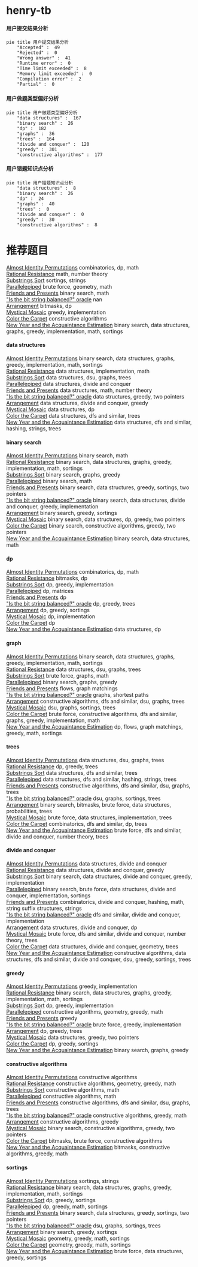 # henry-tb
<!-- tabs:start -->
#### **用户提交结果分析**

```mermaid
pie title 用户提交结果分析
    "Accepted" :  49
    "Rejected" :  0
    "Wrong answer" :  41
    "Runtime error" :  0
    "Time limit exceeded" :  8
    "Memory limit exceeded" :  0
    "Compilation error" :  2
    "Partial" :  0
```
#### **用户做题类型偏好分析**

```mermaid
pie title 用户做题类型偏好分析
    "data structures" :  167
    "binary search" :  26
    "dp" :  182
    "graphs" :  36
    "trees" :  164
    "divide and conquer" :  120
    "greedy" :  301
    "constructive algorithms" :  177
```
#### **用户错题知识点分析**

```mermaid
pie title 用户错题知识点分析
    "data structures" :  8
    "binary search" :  26
    "dp" :  24
    "graphs" :  40
    "trees" :  0
    "divide and conquer" :  0
    "greedy" :  30
    "constructive algorithms" :  8
```
<!-- tabs:end -->
# 推荐题目
[Almost Identity Permutations](http://codeforces.com/problemset/problem/888/D)		combinatorics,
                        dp,
                        math		  
[Rational Resistance](http://codeforces.com/problemset/problem/343/A)		math,
                        number theory		  
[Substrings Sort](https://codeforces.com/contest/1489/problem/D)		sortings,
                        strings		  
[Parallelepiped](http://codeforces.com/problemset/problem/224/A)		brute force,
                        geometry,
                        math		  
[Friends and Presents](http://codeforces.com/problemset/problem/483/B)		binary search,
                        math		  
["Is the bit string balanced?" oracle](http://codeforces.com/problemset/problem/1357/B1)		nan		  
[Arrangement](http://codeforces.com/problemset/problem/107/C)		bitmasks,
                        dp		  
[Mystical Mosaic](http://codeforces.com/problemset/problem/924/A)		greedy,
                        implementation		  
[Color the Carpet](http://codeforces.com/problemset/problem/297/D)		constructive algorithms		  
[New Year and the Acquaintance Estimation](http://codeforces.com/problemset/problem/1091/E)		binary search,
                        data structures,
                        graphs,
                        greedy,
                        implementation,
                        math,
                        sortings		  
<!-- tabs:start -->
#### **data structures**
[Almost Identity Permutations](http://codeforces.com/problemset/problem/1091/E)		binary search,
                        data structures,
                        graphs,
                        greedy,
                        implementation,
                        math,
                        sortings		  
[Rational Resistance](http://codeforces.com/problemset/problem/1066/E)		data structures,
                        implementation,
                        math		  
[Substrings Sort](http://codeforces.com/problemset/problem/733/F)		data structures,
                        dsu,
                        graphs,
                        trees		  
[Parallelepiped](http://codeforces.com/problemset/problem/413/E)		data structures,
                        divide and conquer		  
[Friends and Presents](https://codeforces.com/contest/447/problem/E)		data structures,
                        math,
                        number theory		  
["Is the bit string balanced?" oracle](http://codeforces.com/problemset/problem/746/F)		data structures,
                        greedy,
                        two pointers		  
[Arrangement](https://codeforces.com/contest/634/problem/D)		data structures,
                        divide and conquer,
                        greedy		  
[Mystical Mosaic](http://codeforces.com/problemset/problem/568/E)		data structures,
                        dp		  
[Color the Carpet](http://codeforces.com/problemset/problem/258/E)		data structures,
                        dfs and similar,
                        trees		  
[New Year and the Acquaintance Estimation](http://codeforces.com/problemset/problem/786/D)		data structures,
                        dfs and similar,
                        hashing,
                        strings,
                        trees		  
#### **binary search**
[Almost Identity Permutations](http://codeforces.com/problemset/problem/483/B)		binary search,
                        math		  
[Rational Resistance](http://codeforces.com/problemset/problem/1091/E)		binary search,
                        data structures,
                        graphs,
                        greedy,
                        implementation,
                        math,
                        sortings		  
[Substrings Sort](http://codeforces.com/problemset/problem/553/D)		binary search,
                        graphs,
                        greedy		  
[Parallelepiped](http://codeforces.com/problemset/problem/1221/C)		binary search,
                        math		  
[Friends and Presents](http://codeforces.com/problemset/problem/767/D)		binary search,
                        data structures,
                        greedy,
                        sortings,
                        two pointers		  
["Is the bit string balanced?" oracle](http://codeforces.com/problemset/problem/1439/C)		binary search,
                        data structures,
                        divide and conquer,
                        greedy,
                        implementation		  
[Arrangement](http://codeforces.com/problemset/problem/1131/C)		binary search,
                        greedy,
                        sortings		  
[Mystical Mosaic](http://codeforces.com/problemset/problem/1492/C)		binary search,
                        data structures,
                        dp,
                        greedy,
                        two pointers		  
[Color the Carpet](http://codeforces.com/problemset/problem/1463/D)		binary search,
                        constructive algorithms,
                        greedy,
                        two pointers		  
[New Year and the Acquaintance Estimation](http://codeforces.com/problemset/problem/1490/G)		binary search,
                        data structures,
                        math		  
#### **dp**
[Almost Identity Permutations](http://codeforces.com/problemset/problem/888/D)		combinatorics,
                        dp,
                        math		  
[Rational Resistance](http://codeforces.com/problemset/problem/107/C)		bitmasks,
                        dp		  
[Substrings Sort](http://codeforces.com/problemset/problem/174/B)		dp,
                        greedy,
                        implementation		  
[Parallelepiped](http://codeforces.com/problemset/problem/348/D)		dp,
                        matrices		  
[Friends and Presents](http://codeforces.com/problemset/problem/1107/E)		dp		  
["Is the bit string balanced?" oracle](https://codeforces.com/contest/1281/problem/F)		dp,
                        greedy,
                        trees		  
[Arrangement](http://codeforces.com/problemset/problem/1398/D)		dp,
                        greedy,
                        sortings		  
[Mystical Mosaic](http://codeforces.com/problemset/problem/234/C)		dp,
                        implementation		  
[Color the Carpet](http://codeforces.com/problemset/problem/264/C)		dp		  
[New Year and the Acquaintance Estimation](http://codeforces.com/problemset/problem/568/E)		data structures,
                        dp		  
#### **graph**
[Almost Identity Permutations](http://codeforces.com/problemset/problem/1091/E)		binary search,
                        data structures,
                        graphs,
                        greedy,
                        implementation,
                        math,
                        sortings		  
[Rational Resistance](http://codeforces.com/problemset/problem/733/F)		data structures,
                        dsu,
                        graphs,
                        trees		  
[Substrings Sort](https://codeforces.com/contest/1071/problem/D)		brute force,
                        graphs,
                        math		  
[Parallelepiped](http://codeforces.com/problemset/problem/553/D)		binary search,
                        graphs,
                        greedy		  
[Friends and Presents](http://codeforces.com/problemset/problem/491/C)		flows,
                        graph matchings		  
["Is the bit string balanced?" oracle](http://codeforces.com/problemset/problem/25/C)		graphs,
                        shortest paths		  
[Arrangement](http://codeforces.com/problemset/problem/698/B)		constructive algorithms,
                        dfs and similar,
                        dsu,
                        graphs,
                        trees		  
[Mystical Mosaic](http://codeforces.com/problemset/problem/76/A)		dsu,
                        graphs,
                        sortings,
                        trees		  
[Color the Carpet](http://codeforces.com/problemset/problem/1487/C)		brute force,
                        constructive algorithms,
                        dfs and similar,
                        graphs,
                        greedy,
                        implementation,
                        math		  
[New Year and the Acquaintance Estimation](http://codeforces.com/problemset/problem/1437/C)		dp,
                        flows,
                        graph matchings,
                        greedy,
                        math,
                        sortings		  
#### **trees**
[Almost Identity Permutations](http://codeforces.com/problemset/problem/733/F)		data structures,
                        dsu,
                        graphs,
                        trees		  
[Rational Resistance](https://codeforces.com/contest/1281/problem/F)		dp,
                        greedy,
                        trees		  
[Substrings Sort](http://codeforces.com/problemset/problem/258/E)		data structures,
                        dfs and similar,
                        trees		  
[Parallelepiped](http://codeforces.com/problemset/problem/786/D)		data structures,
                        dfs and similar,
                        hashing,
                        strings,
                        trees		  
[Friends and Presents](http://codeforces.com/problemset/problem/698/B)		constructive algorithms,
                        dfs and similar,
                        dsu,
                        graphs,
                        trees		  
["Is the bit string balanced?" oracle](http://codeforces.com/problemset/problem/76/A)		dsu,
                        graphs,
                        sortings,
                        trees		  
[Arrangement](http://codeforces.com/problemset/problem/1479/D)		binary search,
                        bitmasks,
                        brute force,
                        data structures,
                        probabilities,
                        trees		  
[Mystical Mosaic](http://codeforces.com/problemset/problem/1511/C)		brute force,
                        data structures,
                        implementation,
                        trees		  
[Color the Carpet](http://codeforces.com/problemset/problem/1499/F)		combinatorics,
                        dfs and similar,
                        dp,
                        trees		  
[New Year and the Acquaintance Estimation](http://codeforces.com/problemset/problem/1491/E)		brute force,
                        dfs and similar,
                        divide and conquer,
                        number theory,
                        trees		  
#### **divide and conquer**
[Almost Identity Permutations](http://codeforces.com/problemset/problem/413/E)		data structures,
                        divide and conquer		  
[Rational Resistance](https://codeforces.com/contest/634/problem/D)		data structures,
                        divide and conquer,
                        greedy		  
[Substrings Sort](http://codeforces.com/problemset/problem/1439/C)		binary search,
                        data structures,
                        divide and conquer,
                        greedy,
                        implementation		  
[Parallelepiped](http://codeforces.com/problemset/problem/1461/D)		binary search,
                        brute force,
                        data structures,
                        divide and conquer,
                        implementation,
                        sortings		  
[Friends and Presents](http://codeforces.com/problemset/problem/1466/G)		combinatorics,
                        divide and conquer,
                        hashing,
                        math,
                        string suffix structures,
                        strings		  
["Is the bit string balanced?" oracle](http://codeforces.com/problemset/problem/1490/D)		dfs and similar,
                        divide and conquer,
                        implementation		  
[Arrangement](https://codeforces.com/contest/1483/problem/C)		data structures,
                        divide and conquer,
                        dp		  
[Mystical Mosaic](http://codeforces.com/problemset/problem/1491/E)		brute force,
                        dfs and similar,
                        divide and conquer,
                        number theory,
                        trees		  
[Color the Carpet](http://codeforces.com/problemset/problem/1303/G)		data structures,
                        divide and conquer,
                        geometry,
                        trees		  
[New Year and the Acquaintance Estimation](http://codeforces.com/problemset/problem/1494/D)		constructive algorithms,
                        data structures,
                        dfs and similar,
                        divide and conquer,
                        dsu,
                        greedy,
                        sortings,
                        trees		  
#### **greedy**
[Almost Identity Permutations](http://codeforces.com/problemset/problem/924/A)		greedy,
                        implementation		  
[Rational Resistance](http://codeforces.com/problemset/problem/1091/E)		binary search,
                        data structures,
                        graphs,
                        greedy,
                        implementation,
                        math,
                        sortings		  
[Substrings Sort](http://codeforces.com/problemset/problem/174/B)		dp,
                        greedy,
                        implementation		  
[Parallelepiped](https://codeforces.com/contest/1159/problem/F)		constructive algorithms,
                        geometry,
                        greedy,
                        math		  
[Friends and Presents](http://codeforces.com/problemset/problem/1040/A)		greedy		  
["Is the bit string balanced?" oracle](http://codeforces.com/problemset/problem/1249/C1)		brute force,
                        greedy,
                        implementation		  
[Arrangement](https://codeforces.com/contest/1281/problem/F)		dp,
                        greedy,
                        trees		  
[Mystical Mosaic](http://codeforces.com/problemset/problem/746/F)		data structures,
                        greedy,
                        two pointers		  
[Color the Carpet](http://codeforces.com/problemset/problem/1398/D)		dp,
                        greedy,
                        sortings		  
[New Year and the Acquaintance Estimation](http://codeforces.com/problemset/problem/553/D)		binary search,
                        graphs,
                        greedy		  
#### **constructive algorithms**
[Almost Identity Permutations](http://codeforces.com/problemset/problem/297/D)		constructive algorithms		  
[Rational Resistance](https://codeforces.com/contest/1159/problem/F)		constructive algorithms,
                        geometry,
                        greedy,
                        math		  
[Substrings Sort](https://codeforces.com/contest/902/problem/D)		constructive algorithms,
                        math		  
[Parallelepiped](http://codeforces.com/problemset/problem/710/C)		constructive algorithms,
                        math		  
[Friends and Presents](http://codeforces.com/problemset/problem/698/B)		constructive algorithms,
                        dfs and similar,
                        dsu,
                        graphs,
                        trees		  
["Is the bit string balanced?" oracle](http://codeforces.com/problemset/problem/804/A)		constructive algorithms,
                        greedy,
                        math		  
[Arrangement](http://codeforces.com/problemset/problem/1493/A)		constructive algorithms,
                        greedy		  
[Mystical Mosaic](http://codeforces.com/problemset/problem/1463/D)		binary search,
                        constructive algorithms,
                        greedy,
                        two pointers		  
[Color the Carpet](https://codeforces.com/contest/1456/problem/B)		bitmasks,
                        brute force,
                        constructive algorithms		  
[New Year and the Acquaintance Estimation](http://codeforces.com/problemset/problem/1492/D)		bitmasks,
                        constructive algorithms,
                        greedy,
                        math		  
#### **sortings**
[Almost Identity Permutations](https://codeforces.com/contest/1489/problem/D)		sortings,
                        strings		  
[Rational Resistance](http://codeforces.com/problemset/problem/1091/E)		binary search,
                        data structures,
                        graphs,
                        greedy,
                        implementation,
                        math,
                        sortings		  
[Substrings Sort](http://codeforces.com/problemset/problem/1398/D)		dp,
                        greedy,
                        sortings		  
[Parallelepiped](http://codeforces.com/problemset/problem/1443/B)		dp,
                        greedy,
                        math,
                        sortings		  
[Friends and Presents](http://codeforces.com/problemset/problem/767/D)		binary search,
                        data structures,
                        greedy,
                        sortings,
                        two pointers		  
["Is the bit string balanced?" oracle](http://codeforces.com/problemset/problem/76/A)		dsu,
                        graphs,
                        sortings,
                        trees		  
[Arrangement](http://codeforces.com/problemset/problem/1131/C)		binary search,
                        greedy,
                        sortings		  
[Mystical Mosaic](https://codeforces.com/contest/1496/problem/C)		geometry,
                        greedy,
                        math,
                        sortings		  
[Color the Carpet](http://codeforces.com/problemset/problem/1495/A)		geometry,
                        greedy,
                        math,
                        sortings		  
[New Year and the Acquaintance Estimation](http://codeforces.com/problemset/problem/1497/A)		brute force,
                        data structures,
                        greedy,
                        sortings		  
<!-- tabs:end -->
